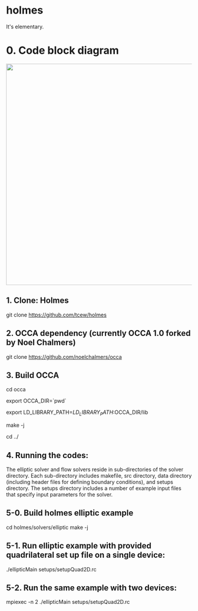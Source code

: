 # holmes
It's elementary.

# 0. Code block diagram
<img src="http://www.math.vt.edu/people/tcew/libParanumalDiagramLocal-crop-V2.png" width="600" >

## 1. Clone: Holmes
git clone https://github.com/tcew/holmes

## 2. OCCA dependency (currently OCCA 1.0 forked by Noel Chalmers)
git clone https://github.com/noelchalmers/occa

## 3. Build OCCA
cd occa

export OCCA_DIR=\`pwd\`

export LD_LIBRARY_PATH=$LD_LIBRARY_PATH:$OCCA_DIR/lib

make -j

cd ../

## 4. Running the codes:

The elliptic solver and flow solvers reside in sub-directories of the solver directory. Each sub-directory includes makefile, src directory, data directory (including header files for defining boundary conditions), and setups directory. The setups directory includes a number of example input files that specify input parameters for the solver.

## 5-0. Build holmes elliptic example
cd holmes/solvers/elliptic
make -j

## 5-1. Run elliptic example with provided quadrilateral set up file on a single device:
./ellipticMain setups/setupQuad2D.rc

## 5-2. Run the same example with two devices:
mpiexec -n 2 ./ellipticMain setups/setupQuad2D.rc
